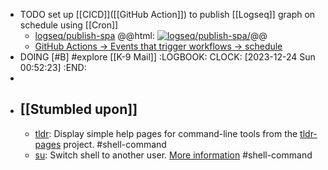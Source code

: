 - TODO set up [[CICD]]([[GitHub Action]]) to publish [[Logseq]] graph on schedule using [[Cron]]
	- [logseq/publish-spa](https://github.com/logseq/publish-spa)
	  @@html: <a href="https://github.com/logseq/publish-spa/"><img src="https://github-readme-stats-astronomer.vercel.app/api/pin/?username=logseq&repo=publish-spa&theme=tokyonight" alt="logseq/publish-spa/"/></a>@@
	- [GitHub Actions -> Events that trigger workflows -> schedule](https://docs.github.com/en/actions/using-workflows/events-that-trigger-workflows#schedule)
- DOING [#B] #explore [[K-9 Mail]]
  :LOGBOOK:
  CLOCK: [2023-12-24 Sun 00:52:23]
  :END:
-
- ## [[Stumbled upon]]
	- [tldr](https://command-not-found.com/tldr): Display simple help pages for command-line tools from the [tldr-pages](https://tldr.sh) project. #shell-command
	- [su](https://command-not-found.com/su): Switch shell to another user. [More information](https://manned.org/su) #shell-command